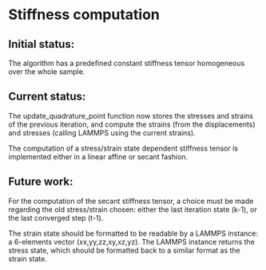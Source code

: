 # Stiffness computation

## Initial status:

The algorithm has a predefined constant stiffness tensor homogeneous over the whole sample.

## Current status:

The update_quadrature_point function now stores the stresses and strains of the previous
iteration, and compute the strains (from the displacements) and stresses (calling LAMMPS
using the current strains).

The computation of a stress/strain state dependent stiffness tensor is implemented either in a
linear affine or secant fashion.

## Future work:

For the computation of the secant stiffness tensor, a choice must be made regarding the old
stress/strain chosen: either the last iteration state (k-1), or the last converged step (t-1).

The strain state should be formatted to be readable by a LAMMPS instance: a 6-elements vector (xx,yy,zz,xy,xz,yz). The
LAMMPS instance returns the stress state, which should be formatted back to a similar format as
the strain state.
